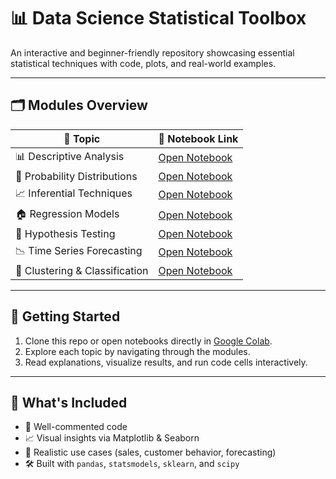
# 📊 Data Science Statistical Toolbox

An interactive and beginner-friendly repository showcasing essential statistical techniques with code, plots, and real-world examples.

---

## 🗂️ Modules Overview

| 📌 Topic                       | 📁 Notebook Link                                                  |
|-------------------------------|-------------------------------------------------------------------|
| 📊 Descriptive Analysis        | [Open Notebook](Descriptive_Statistics.ipynb)          |
| 🎲 Probability Distributions   | [Open Notebook](Probability_Distributions.ipynb)        |
| 📈 Inferential Techniques      | [Open Notebook](Inferential_Statistics.ipynb)           |
| 🏠 Regression Models           | [Open Notebook](Regression_Analysis.ipynb)              |
| 🧪 Hypothesis Testing          | [Open Notebook](Hypothesis_Testing.ipynb)               |
| 📉 Time Series Forecasting     | [Open Notebook](Time_Series_Analysis.ipynb)             |
| 🧬 Clustering & Classification | [Open Notebook](Clustering_Classification.ipynb)        |

---

## 🚀 Getting Started

1. Clone this repo or open notebooks directly in [Google Colab](https://colab.research.google.com/).
2. Explore each topic by navigating through the modules.
3. Read explanations, visualize results, and run code cells interactively.

---

## 📘 What's Included

- 📎 Well-commented code
- 📈 Visual insights via Matplotlib & Seaborn
- 🧠 Realistic use cases (sales, customer behavior, forecasting)
- 🛠️ Built with `pandas`, `statsmodels`, `sklearn`, and `scipy`
